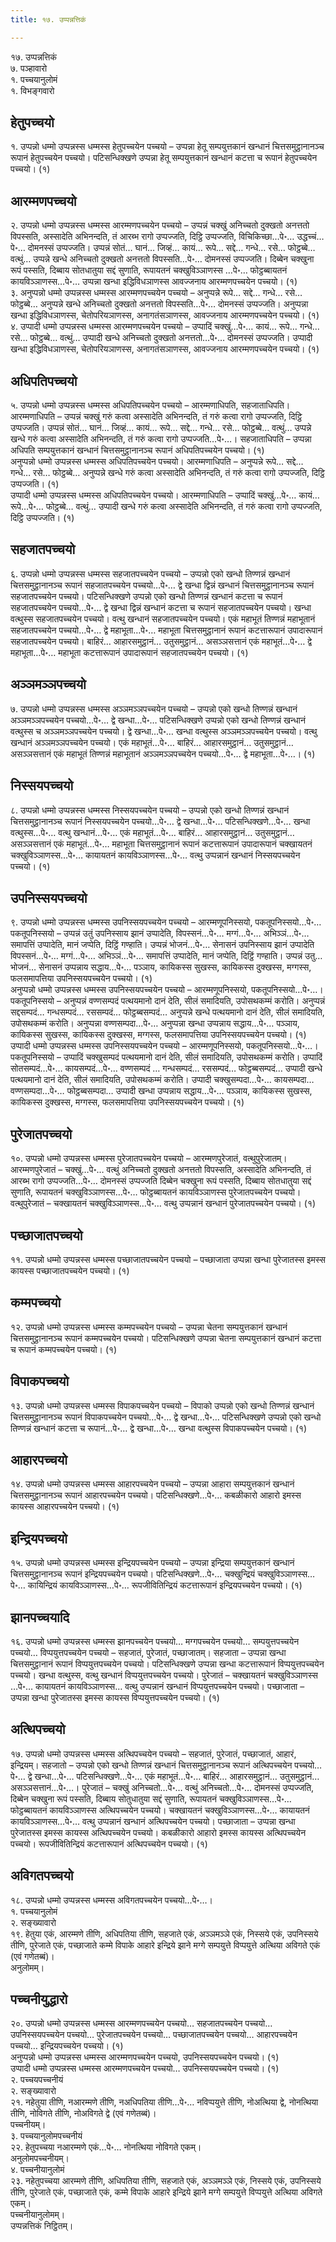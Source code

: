 ```yaml
---
title: १७. उप्पन्नत्तिकं

---
```

१७. उप्पन्नत्तिकं  
७. पञ्हावारो  
१. पच्चयानुलोमं  
१. विभङ्गवारो  


## हेतुपच्चयो

१. उप्पन्नो धम्मो उप्पन्नस्स धम्मस्स हेतुपच्चयेन पच्चयो – उप्पन्ना हेतू सम्पयुत्तकानं खन्धानं चित्तसमुट्ठानानञ्च रूपानं हेतुपच्चयेन पच्चयो। पटिसन्धिक्खणे उप्पन्ना हेतू सम्पयुत्तकानं खन्धानं कटत्ता च रूपानं हेतुपच्चयेन पच्चयो। (१)  


## आरम्मणपच्चयो

२. उप्पन्नो धम्मो उप्पन्नस्स धम्मस्स आरम्मणपच्चयेन पच्चयो – उप्पन्नं चक्खुं अनिच्चतो दुक्खतो अनत्ततो विपस्सति, अस्सादेति अभिनन्दति, तं आरब्भ रागो उप्पज्जति, दिट्ठि उप्पज्जति, विचिकिच्छा…पे॰… उद्धच्चं…पे॰… दोमनस्सं उप्पज्जति। उप्पन्नं सोतं… घानं… जिव्हं… कायं… रूपे… सद्दे… गन्धे… रसे… फोट्ठब्बे… वत्थुं… उप्पन्ने खन्धे अनिच्चतो दुक्खतो अनत्ततो विपस्सति…पे॰… दोमनस्सं उप्पज्जति। दिब्बेन चक्खुना रूपं पस्सति, दिब्बाय सोतधातुया सद्दं सुणाति, रूपायतनं चक्खुविञ्ञाणस्स …पे॰… फोट्ठब्बायतनं कायविञ्ञाणस्स…पे॰… उप्पन्ना खन्धा इद्धिविधञाणस्स आवज्जनाय आरम्मणपच्चयेन पच्चयो। (१)  
३. अनुप्पन्नो धम्मो उप्पन्नस्स धम्मस्स आरम्मणपच्चयेन पच्चयो – अनुप्पन्ने रूपे… सद्दे… गन्धे… रसे… फोट्ठब्बे… अनुप्पन्ने खन्धे अनिच्चतो दुक्खतो अनत्ततो विपस्सति…पे॰… दोमनस्सं उप्पज्जति। अनुप्पन्ना खन्धा इद्धिविधञाणस्स, चेतोपरियञाणस्स, अनागतंसञाणस्स, आवज्जनाय आरम्मणपच्चयेन पच्चयो। (१)  
४. उप्पादी धम्मो उप्पन्नस्स धम्मस्स आरम्मणपच्चयेन पच्चयो – उप्पादिं चक्खुं…पे॰… कायं… रूपे… गन्धे… रसे… फोट्ठब्बे… वत्थुं… उप्पादी खन्धे अनिच्चतो दुक्खतो अनत्ततो…पे॰… दोमनस्सं उप्पज्जति। उप्पादी खन्धा इद्धिविधञाणस्स, चेतोपरियञाणस्स, अनागतंसञाणस्स, आवज्जनाय आरम्मणपच्चयेन पच्चयो। (१)  


## अधिपतिपच्चयो

५. उप्पन्नो धम्मो उप्पन्नस्स धम्मस्स अधिपतिपच्चयेन पच्चयो – आरम्मणाधिपति, सहजाताधिपति। आरम्मणाधिपति – उप्पन्नं चक्खुं गरुं कत्वा अस्सादेति अभिनन्दति, तं गरुं कत्वा रागो उप्पज्जति, दिट्ठि उप्पज्जति। उप्पन्नं सोतं… घानं… जिव्हं… कायं… रूपे… सद्दे… गन्धे… रसे… फोट्ठब्बे… वत्थुं… उप्पन्ने खन्धे गरुं कत्वा अस्सादेति अभिनन्दति, तं गरुं कत्वा रागो उप्पज्जति…पे॰…। सहजाताधिपति – उप्पन्ना अधिपति सम्पयुत्तकानं खन्धानं चित्तसमुट्ठानानञ्च रूपानं अधिपतिपच्चयेन पच्चयो। (१)  
अनुप्पन्नो धम्मो उप्पन्नस्स धम्मस्स अधिपतिपच्चयेन पच्चयो। आरम्मणाधिपति – अनुप्पन्ने रूपे… सद्दे… गन्धे… रसे… फोट्ठब्बे… अनुप्पन्ने खन्धे गरुं कत्वा अस्सादेति अभिनन्दति, तं गरुं कत्वा रागो उप्पज्जति, दिट्ठि उप्पज्जति। (१)  
उप्पादी धम्मो उप्पन्नस्स धम्मस्स अधिपतिपच्चयेन पच्चयो। आरम्मणाधिपति – उप्पादिं चक्खुं…पे॰… कायं… रूपे…पे॰… फोट्ठब्बे… वत्थुं… उप्पादी खन्धे गरुं कत्वा अस्सादेति अभिनन्दति, तं गरुं कत्वा रागो उप्पज्जति, दिट्ठि उप्पज्जति। (१)  


## सहजातपच्चयो

६. उप्पन्नो धम्मो उप्पन्नस्स धम्मस्स सहजातपच्चयेन पच्चयो – उप्पन्नो एको खन्धो तिण्णन्नं खन्धानं चित्तसमुट्ठानानञ्च रूपानं सहजातपच्चयेन पच्चयो…पे॰… द्वे खन्धा द्विन्नं खन्धानं चित्तसमुट्ठानानञ्च रूपानं सहजातपच्चयेन पच्चयो। पटिसन्धिक्खणे उप्पन्नो एको खन्धो तिण्णन्नं खन्धानं कटत्ता च रूपानं सहजातपच्चयेन पच्चयो…पे॰… द्वे खन्धा द्विन्नं खन्धानं कटत्ता च रूपानं सहजातपच्चयेन पच्चयो। खन्धा वत्थुस्स सहजातपच्चयेन पच्चयो। वत्थु खन्धानं सहजातपच्चयेन पच्चयो। एकं महाभूतं तिण्णन्नं महाभूतानं सहजातपच्चयेन पच्चयो…पे॰… द्वे महाभूता…पे॰… महाभूता चित्तसमुट्ठानानं रूपानं कटत्तारूपानं उपादारूपानं सहजातपच्चयेन पच्चयो। बाहिरं… आहारसमुट्ठानं… उतुसमुट्ठानं… असञ्ञसत्तानं एकं महाभूतं…पे॰… द्वे महाभूता…पे॰… महाभूता कटत्तारूपानं उपादारूपानं सहजातपच्चयेन पच्चयो। (१)  


## अञ्ञमञ्ञपच्चयो

७. उप्पन्नो धम्मो उप्पन्नस्स धम्मस्स अञ्ञमञ्ञपच्चयेन पच्चयो – उप्पन्नो एको खन्धो तिण्णन्नं खन्धानं अञ्ञमञ्ञपच्चयेन पच्चयो…पे॰… द्वे खन्धा…पे॰… पटिसन्धिक्खणे उप्पन्नो एको खन्धो तिण्णन्नं खन्धानं वत्थुस्स च अञ्ञमञ्ञपच्चयेन पच्चयो। द्वे खन्धा…पे॰… खन्धा वत्थुस्स अञ्ञमञ्ञपच्चयेन पच्चयो। वत्थु खन्धानं अञ्ञमञ्ञपच्चयेन पच्चयो। एकं महाभूतं…पे॰… बाहिरं… आहारसमुट्ठानं… उतुसमुट्ठानं… असञ्ञसत्तानं एकं महाभूतं तिण्णन्नं महाभूतानं अञ्ञमञ्ञपच्चयेन पच्चयो…पे॰… द्वे महाभूता…पे॰…। (१)  


## निस्सयपच्चयो

८. उप्पन्नो धम्मो उप्पन्नस्स धम्मस्स निस्सयपच्चयेन पच्चयो – उप्पन्नो एको खन्धो तिण्णन्नं खन्धानं चित्तसमुट्ठानानञ्च रूपानं निस्सयपच्चयेन पच्चयो…पे॰… द्वे खन्धा…पे॰… पटिसन्धिक्खणे…पे॰… खन्धा वत्थुस्स…पे॰… वत्थु खन्धानं…पे॰… एकं महाभूतं…पे॰… बाहिरं… आहारसमुट्ठानं… उतुसमुट्ठानं… असञ्ञसत्तानं एकं महाभूतं…पे॰… महाभूता चित्तसमुट्ठानानं रूपानं कटत्तारूपानं उपादारूपानं चक्खायतनं चक्खुविञ्ञाणस्स…पे॰… कायायतनं कायविञ्ञाणस्स…पे॰… वत्थु उप्पन्नानं खन्धानं निस्सयपच्चयेन पच्चयो। (१)  


## उपनिस्सयपच्चयो

९. उप्पन्नो धम्मो उप्पन्नस्स धम्मस्स उपनिस्सयपच्चयेन पच्चयो – आरम्मणूपनिस्सयो, पकतूपनिस्सयो…पे॰… पकतूपनिस्सयो – उप्पन्नं उतुं उपनिस्साय झानं उप्पादेति, विपस्सनं…पे॰… मग्गं…पे॰… अभिञ्ञं…पे॰… समापत्तिं उप्पादेति, मानं जप्पेति, दिट्ठिं गण्हाति। उप्पन्नं भोजनं…पे॰… सेनासनं उपनिस्साय झानं उप्पादेति विपस्सनं…पे॰… मग्गं…पे॰… अभिञ्ञं…पे॰… समापत्तिं उप्पादेति, मानं जप्पेति, दिट्ठिं गण्हाति। उप्पन्नं उतु… भोजनं… सेनासनं उप्पन्नाय सद्धाय…पे॰… पञ्ञाय, कायिकस्स सुखस्स, कायिकस्स दुक्खस्स, मग्गस्स, फलसमापत्तिया उपनिस्सयपच्चयेन पच्चयो। (१)  
अनुप्पन्नो धम्मो उप्पन्नस्स धम्मस्स उपनिस्सयपच्चयेन पच्चयो – आरम्मणूपनिस्सयो, पकतूपनिस्सयो…पे॰…। पकतूपनिस्सयो – अनुप्पन्नं वण्णसम्पदं पत्थयमानो दानं देति, सीलं समादियति, उपोसथकम्मं करोति। अनुप्पन्नं सद्दसम्पदं… गन्धसम्पदं… रससम्पदं… फोट्ठब्बसम्पदं… अनुप्पन्ने खन्धे पत्थयमानो दानं देति, सीलं समादियति, उपोसथकम्मं करोति। अनुप्पन्ना वण्णसम्पदा…पे॰… अनुप्पन्ना खन्धा उप्पन्नाय सद्धाय…पे॰… पञ्ञाय, कायिकस्स सुखस्स, कायिकस्स दुक्खस्स, मग्गस्स, फलसमापत्तिया उपनिस्सयपच्चयेन पच्चयो। (१)  
उप्पादी धम्मो उप्पन्नस्स धम्मस्स उपनिस्सयपच्चयेन पच्चयो – आरम्मणूपनिस्सयो, पकतूपनिस्सयो…पे॰…। पकतूपनिस्सयो – उप्पादिं चक्खुसम्पदं पत्थयमानो दानं देति, सीलं समादियति, उपोसथकम्मं करोति। उप्पादिं सोतसम्पदं…पे॰… कायसम्पदं…पे॰… वण्णसम्पदं … गन्धसम्पदं… रससम्पदं… फोट्ठब्बसम्पदं… उप्पादी खन्धे पत्थयमानो दानं देति, सीलं समादियति, उपोसथकम्मं करोति। उप्पादी चक्खुसम्पदा…पे॰… कायसम्पदा… वण्णसम्पदा…पे॰… फोट्ठब्बसम्पदा… उप्पादी खन्धा उप्पन्नाय सद्धाय…पे॰… पञ्ञाय, कायिकस्स सुखस्स, कायिकस्स दुक्खस्स, मग्गस्स, फलसमापत्तिया उपनिस्सयपच्चयेन पच्चयो। (१)  


## पुरेजातपच्चयो

१०. उप्पन्नो धम्मो उप्पन्नस्स धम्मस्स पुरेजातपच्चयेन पच्चयो – आरम्मणपुरेजातं, वत्थुपुरेजातम्। आरम्मणपुरेजातं – चक्खुं…पे॰… वत्थुं अनिच्चतो दुक्खतो अनत्ततो विपस्सति, अस्सादेति अभिनन्दति, तं आरब्भ रागो उप्पज्जति…पे॰… दोमनस्सं उप्पज्जति दिब्बेन चक्खुना रूपं पस्सति, दिब्बाय सोतधातुया सद्दं सुणाति, रूपायतनं चक्खुविञ्ञाणस्स…पे॰… फोट्ठब्बायतनं कायविञ्ञाणस्स पुरेजातपच्चयेन पच्चयो। वत्थुपुरेजातं – चक्खायतनं चक्खुविञ्ञाणस्स…पे॰… वत्थु उप्पन्नानं खन्धानं पुरेजातपच्चयेन पच्चयो। (१)  


## पच्छाजातपच्चयो

११. उप्पन्नो धम्मो उप्पन्नस्स धम्मस्स पच्छाजातपच्चयेन पच्चयो – पच्छाजाता उप्पन्ना खन्धा पुरेजातस्स इमस्स कायस्स पच्छाजातपच्चयेन पच्चयो। (१)  


## कम्मपच्चयो

१२. उप्पन्नो धम्मो उप्पन्नस्स धम्मस्स कम्मपच्चयेन पच्चयो – उप्पन्ना चेतना सम्पयुत्तकानं खन्धानं चित्तसमुट्ठानानञ्च रूपानं कम्मपच्चयेन पच्चयो। पटिसन्धिक्खणे उप्पन्ना चेतना सम्पयुत्तकानं खन्धानं कटत्ता च रूपानं कम्मपच्चयेन पच्चयो। (१)  


## विपाकपच्चयो

१३. उप्पन्नो धम्मो उप्पन्नस्स धम्मस्स विपाकपच्चयेन पच्चयो – विपाको उप्पन्नो एको खन्धो तिण्णन्नं खन्धानं चित्तसमुट्ठानानञ्च रूपानं विपाकपच्चयेन पच्चयो…पे॰… द्वे खन्धा…पे॰… पटिसन्धिक्खणे उप्पन्नो एको खन्धो तिण्णन्नं खन्धानं कटत्ता च रूपानं…पे॰… द्वे खन्धा…पे॰… खन्धा वत्थुस्स विपाकपच्चयेन पच्चयो। (१)  


## आहारपच्चयो

१४. उप्पन्नो धम्मो उप्पन्नस्स धम्मस्स आहारपच्चयेन पच्चयो – उप्पन्ना आहारा सम्पयुत्तकानं खन्धानं चित्तसमुट्ठानानञ्च रूपानं आहारपच्चयेन पच्चयो। पटिसन्धिक्खणे…पे॰… कबळीकारो आहारो इमस्स कायस्स आहारपच्चयेन पच्चयो। (१)  


## इन्द्रियपच्चयो

१५. उप्पन्नो धम्मो उप्पन्नस्स धम्मस्स इन्द्रियपच्चयेन पच्चयो – उप्पन्ना इन्द्रिया सम्पयुत्तकानं खन्धानं चित्तसमुट्ठानानञ्च रूपानं इन्द्रियपच्चयेन पच्चयो। पटिसन्धिक्खणे…पे॰… चक्खुन्द्रियं चक्खुविञ्ञाणस्स…पे॰… कायिन्द्रियं कायविञ्ञाणस्स…पे॰… रूपजीवितिन्द्रियं कटत्तारूपानं इन्द्रियपच्चयेन पच्चयो। (१)  


## झानपच्चयादि

१६. उप्पन्नो धम्मो उप्पन्नस्स धम्मस्स झानपच्चयेन पच्चयो… मग्गपच्चयेन पच्चयो… सम्पयुत्तपच्चयेन पच्चयो… विप्पयुत्तपच्चयेन पच्चयो – सहजातं, पुरेजातं, पच्छाजातम्। सहजाता – उप्पन्ना खन्धा चित्तसमुट्ठानानं रूपानं विप्पयुत्तपच्चयेन पच्चयो। पटिसन्धिक्खणे उप्पन्ना खन्धा कटत्तारूपानं विप्पयुत्तपच्चयेन पच्चयो। खन्धा वत्थुस्स, वत्थु खन्धानं विप्पयुत्तपच्चयेन पच्चयो। पुरेजातं – चक्खायतनं चक्खुविञ्ञाणस्स …पे॰… कायायतनं कायविञ्ञाणस्स… वत्थु उप्पन्नानं खन्धानं विप्पयुत्तपच्चयेन पच्चयो। पच्छाजाता – उप्पन्ना खन्धा पुरेजातस्स इमस्स कायस्स विप्पयुत्तपच्चयेन पच्चयो। (१)  


## अत्थिपच्चयो

१७. उप्पन्नो धम्मो उप्पन्नस्स धम्मस्स अत्थिपच्चयेन पच्चयो – सहजातं, पुरेजातं, पच्छाजातं, आहारं, इन्द्रियम्। सहजातो – उप्पन्नो एको खन्धो तिण्णन्नं खन्धानं चित्तसमुट्ठानानञ्च रूपानं अत्थिपच्चयेन पच्चयो…पे॰… द्वे खन्धा…पे॰… पटिसन्धिक्खणे…पे॰… एकं महाभूतं…पे॰… बाहिरं… आहारसमुट्ठानं… उतुसमुट्ठानं… असञ्ञसत्तानं…पे॰…। पुरेजातं – चक्खुं अनिच्चतो…पे॰… वत्थुं अनिच्चतो…पे॰… दोमनस्सं उप्पज्जति, दिब्बेन चक्खुना रूपं पस्सति, दिब्बाय सोतुधातुया सद्दं सुणाति, रूपायतनं चक्खुविञ्ञाणस्स…पे॰… फोट्ठब्बायतनं कायविञ्ञाणस्स अत्थिपच्चयेन पच्चयो। चक्खायतनं चक्खुविञ्ञाणस्स…पे॰… कायायतनं कायविञ्ञाणस्स…पे॰… वत्थु उप्पन्नानं खन्धानं अत्थिपच्चयेन पच्चयो। पच्छाजाता – उप्पन्ना खन्धा पुरेजातस्स इमस्स कायस्स अत्थिपच्चयेन पच्चयो। कबळीकारो आहारो इमस्स कायस्स अत्थिपच्चयेन पच्चयो। रूपजीवितिन्द्रियं कटत्तारूपानं अत्थिपच्चयेन पच्चयो। (१)  


## अविगतपच्चयो

१८. उप्पन्नो धम्मो उप्पन्नस्स धम्मस्स अविगतपच्चयेन पच्चयो…पे॰…।  
१. पच्चयानुलोमं  
२. सङ्ख्यावारो  
१९. हेतुया एकं, आरम्मणे तीणि, अधिपतिया तीणि, सहजाते एकं, अञ्ञमञ्ञे एकं, निस्सये एकं, उपनिस्सये तीणि, पुरेजाते एकं, पच्छाजाते कम्मे विपाके आहारे इन्द्रिये झाने मग्गे सम्पयुत्ते विप्पयुत्ते अत्थिया अविगते एकं (एवं गणेतब्बं)।  
अनुलोमम्।  


## पच्चनीयुद्धारो

२०. उप्पन्नो धम्मो उप्पन्नस्स धम्मस्स आरम्मणपच्चयेन पच्चयो… सहजातपच्चयेन पच्चयो… उपनिस्सयपच्चयेन पच्चयो… पुरेजातपच्चयेन पच्चयो… पच्छाजातपच्चयेन पच्चयो… आहारपच्चयेन पच्चयो… इन्द्रियपच्चयेन पच्चयो। (१)  
अनुप्पन्नो धम्मो उप्पन्नस्स धम्मस्स आरम्मणपच्चयेन पच्चयो, उपनिस्सयपच्चयेन पच्चयो। (१)  
उप्पादी धम्मो उप्पन्नस्स धम्मस्स आरम्मणपच्चयेन पच्चयो… उपनिस्सयपच्चयेन पच्चयो। (१)  
२. पच्चयपच्चनीयं  
२. सङ्ख्यावारो  
२१. नहेतुया तीणि, नआरम्मणे तीणि, नअधिपतिया तीणि…पे॰… नविप्पयुत्ते तीणि, नोअत्थिया द्वे, नोनत्थिया तीणि, नोविगते तीणि, नोअविगते द्वे (एवं गणेतब्बं)।  
पच्चनीयम्।  
३. पच्चयानुलोमपच्चनीयं  
२२. हेतुपच्चया नआरम्मणे एकं…पे॰… नोनत्थिया नोविगते एकम्।  
अनुलोमपच्चनीयम्।  
४. पच्चनीयानुलोमं  
२३. नहेतुपच्चया आरम्मणे तीणि, अधिपतिया तीणि, सहजाते एकं, अञ्ञमञ्ञे एकं, निस्सये एकं, उपनिस्सये तीणि, पुरेजाते एकं, पच्छाजाते एकं, कम्मे विपाके आहारे इन्द्रिये झाने मग्गे सम्पयुत्ते विप्पयुत्ते अत्थिया अविगते एकम्।  
पच्चनीयानुलोमम्।  
उप्पन्नत्तिकं निट्ठितम्।  